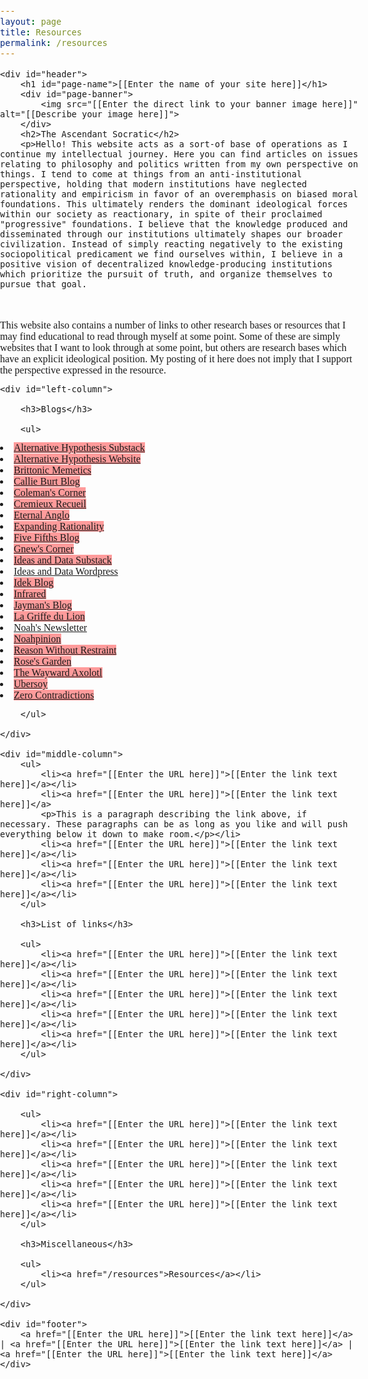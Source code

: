 ```yaml
---
layout: page
title: Resources
permalink: /resources
---
```


<!DOCTYPE HTML PUBLIC "-//W3C//DTD HTML 4.01 Transitional//EN"
"http://www.w3.org/TR/html4/loose.dtd">
<html>
<head>
<meta http-equiv="Content-Type" content="text/html; charset=utf-8" >
<title>The Ascendant Socratic Blog</title>
<meta name="description" content="[[Enter your site description here]]" >
<meta name="keywords" content="[[Enter 5 to 10 keywords or phrases separated by commas]]" >
<style>
/*** reset ***/
html, body, div, span, h1, h2, h3, p, a, img, strong, ol, ul, li { margin: 0; padding: 0; border: 0; outline: 0; font-weight: inherit; font-style: inherit; font-size: 100%;	font-family: inherit; vertical-align: baseline; }

img {border: 0;}

/*** universal ***/

a {color: blue; font-weight: bold; line-height: 1.3em}
	a:hover {background: blue; color: white}

p {line-height: 1.3em}
	
ul, ol {margin: 0 40px 0 20px; list-style-type: none}
	ul li {margin: 0 0 0.8em; line-height: 1.3em}

h1 {margin: 10px auto; max-width: 1000px; font-size: 2.4em}
h3 {margin: 20px 40px 10px 20px; padding: 20px 0 0 0; border-top: 2px solid black; font-size: 1.6em}

/** main **/

body {font-size: 85%; font-family: Arial, Helvetica, sans-serif; line-height: 1; background-color: #FFFFE0}

#header {width: 100%; float: left; padding: 10px 0; text-align: center; border-bottom: 2px solid black}
	#header h1#page-name {margin: 0; font-size: 1px; text-indent: -9999px}
	#header h2 {max-width: 1000px; margin: 20px auto 0; padding: 10px 0 0 0; border-top: 2px solid black; font-size: 1.8em}
	#header p {margin: 0 auto 10px auto; padding: 20px 0 ;  max-width: 1000px; text-align: left}
		#header p img {float: left; margin: 0 8px 8px 0; max-width: 200px}
	#header span {max-width: 1000px; font-size: 1.2em; margin: 0 auto; padding: 10px 0 0 0; display: block; border-top: 2px solid black; font-weight: bold; text-align: center; clear: both}

#left-column, #middle-column, #right-column {float: left; margin: 20px 0; }	
#left-column {width: 33%}
#middle-column {width: 33%} 
#right-column {width: 33%}

#footer {width: 100%; float: left; padding: 20px 0; text-align: center; font-size: 0.9em;}
</style>
</head>

<body>

	<div id="header">
    	<h1 id="page-name">[[Enter the name of your site here]]</h1>
    	<div id="page-banner">
        	<img src="[[Enter the direct link to your banner image here]]" alt="[[Describe your image here]]">
        </div>
        <h2>The Ascendant Socratic</h2>
        <p>Hello! This website acts as a sort-of base of operations as I continue my intellectual journey. Here you can find articles on issues relating to philosophy and politics written from my own perspective on things. I tend to come at things from an anti-institutional perspective, holding that modern institutions have neglected rationality and empiricism in favor of an overemphasis on biased moral foundations. This ultimately renders the dominant ideological forces within our society as reactionary, in spite of their proclaimed "progressive" foundations. I believe that the knowledge produced and disseminated through our institutions ultimately shapes our broader civilization. Instead of simply reacting negatively to the existing sociopolitical predicament we find ourselves within, I believe in a positive vision of decentralized knowledge-producing institutions which prioritize the pursuit of truth, and organize themselves to pursue that goal.
</br></br>
This website also contains a number of links to other research bases or resources that I may find educational to read through myself at some point. Some of these are simply websites that I want to look through at some point, but others are research bases which have an explicit ideological position. My posting of it here does not imply that I support the perspective expressed in the resource.</p>
    </div>
    
    <div id="left-column">

        <h3>Blogs</h3>
        
        <ul>

<li><span style="background-color: #ff9b9b;"><a href="https://thealternativehypothesis.substack.com/archive">Alternative Hypothesis Substack</a></span></li>
<li><span style="background-color: #ff9b9b;"><a href="https://web.archive.org/web/20220531093112/https://thealternativehypothesis.org/index.php/about-the-alternative-hypothesis/">Alternative Hypothesis Website</a></span></li>
<li><span style="background-color: #ff9b9b;"><a href="https://brittonicmemetics.wordpress.com/">Brittonic Memetics</a></span></li>
<li><span style="background-color: #ff9b9b;"><a href="https://callieburt.org/">Callie Burt Blog</a></span></li>
<li><span style="background-color: #ff9b9b;"><a href="https://colemanhughes.substack.com/">Coleman's Corner</a></span></li>
<li><span style="background-color: #ff9b9b;"><a href="https://www.cremieux.xyz/">Cremieux Recueil</a></span></li>
<li><span style="background-color: #ff9b9b;"><a href="https://eternalanglo.com/">Eternal Anglo</a></span></li>
<li><span style="background-color: #ff9b9b;"><a href="https://expandingrationality.substack.com/">Expanding Rationality</a></span></li>
<li><span style="background-color: #ff9b9b;"><a href="https://fivefifthsblog.substack.com/">Five Fifths Blog</a></span></li>
<li><span style="background-color: #ff9b9b;"><a href="https://gnew.substack.com/archive">Gnew's Corner</a></span></li>
<li><span style="background-color: #ff9b9b;"><a href="https://seanlast.substack.com/archive">Ideas and Data Substack</a></span></li>
<li><a href="https://ideasanddata.wordpress.com/">Ideas and Data Wordpress</a></li>
<li><span style="background-color: #ff9b9b;"><a href="https://medium.com/@Idek">Idek Blog</a></span></li>
<li><span style="background-color: #ff9b9b;"><a href="https://substack.com/@infrared">Infrared</a></span></li>
<li><span style="background-color: #ff9b9b;"><a href="https://jaymans.wordpress.com/">Jayman's Blog</a></span></li>
<li><span style="background-color: #ff9b9b;"><a href="http://www.lagriffedulion.f2s.com/index.html">La Griffe du Lion</a></span></li>
<li><a href="https://noahcarl.substack.com/archive?sort=new">Noah's Newsletter</a></li>
<li><span style="background-color: #ff9b9b;"><a href="https://www.noahpinion.blog/archive">Noahpinion</a></span></li>
<li><span style="background-color: #ff9b9b;"><a href="https://reasonwithoutrestraint.com/">Reason Without Restraint</a></span></li>
<li><span style="background-color: #ff9b9b;"><a href="https://rosewrist.substack.com/">Rose's Garden</a></span></li>
<li><span style="background-color: #ff9b9b;"><a href="https://thewaywardaxolotl.blogspot.com/">The Wayward Axolotl</a></span></li>
<li><span style="background-color: #ff9b9b;"><a href="https://ubersoy.substack.com/">Ubersoy</a></span></li>
<li><span style="background-color: #ff9b9b;"><a href="https://zerocontradictions.net/">Zero Contradictions</a></span></li>

        </ul>
        
    </div>
    
    <div id="middle-column">
        <ul>   
			<li><a href="[[Enter the URL here]]">[[Enter the link text here]]</a></li>
			<li><a href="[[Enter the URL here]]">[[Enter the link text here]]</a>
			<p>This is a paragraph describing the link above, if necessary. These paragraphs can be as long as you like and will push everything below it down to make room.</p></li>
			<li><a href="[[Enter the URL here]]">[[Enter the link text here]]</a></li>
			<li><a href="[[Enter the URL here]]">[[Enter the link text here]]</a></li>
			<li><a href="[[Enter the URL here]]">[[Enter the link text here]]</a></li>
    	</ul>
        
        <h3>List of links</h3>

        <ul>
            <li><a href="[[Enter the URL here]]">[[Enter the link text here]]</a></li>
			<li><a href="[[Enter the URL here]]">[[Enter the link text here]]</a></li>
			<li><a href="[[Enter the URL here]]">[[Enter the link text here]]</a></li>
			<li><a href="[[Enter the URL here]]">[[Enter the link text here]]</a></li>
			<li><a href="[[Enter the URL here]]">[[Enter the link text here]]</a></li>
        </ul>

    </div>
    
    <div id="right-column">
    
    	<ul>    
            <li><a href="[[Enter the URL here]]">[[Enter the link text here]]</a></li>
			<li><a href="[[Enter the URL here]]">[[Enter the link text here]]</a></li>
			<li><a href="[[Enter the URL here]]">[[Enter the link text here]]</a></li>
			<li><a href="[[Enter the URL here]]">[[Enter the link text here]]</a></li>
			<li><a href="[[Enter the URL here]]">[[Enter the link text here]]</a></li>
        </ul>
        
        <h3>Miscellaneous</h3>

        <ul>
            <li><a href="/resources">Resources</a></li>
        </ul>

    </div>
    
    <div id="footer">
		<a href="[[Enter the URL here]]">[[Enter the link text here]]</a> | <a href="[[Enter the URL here]]">[[Enter the link text here]]</a> | <a href="[[Enter the URL here]]">[[Enter the link text here]]</a>
    </div>
    
</body>
</html>
